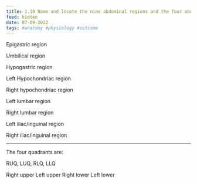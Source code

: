 ```yaml
---
title: 1.10 Name and locate the nine abdominal regions and the four abdominal quadrants
feed: hidden
date: 07-09-2022
tags: #anatomy #physiology #outcome
---
```


Epigastric region

Umbilical region

Hypogastric region

Left Hypochondriac region

Right hypochondriac region

Left lumbar region

Right lumbar region

Left iliac/inguinal region

Right iliac/inguinal region

----

The four quadrants are:

RUQ, LUQ, RLQ, LLQ

Right upper
Left upper
Right lower
Left lower

